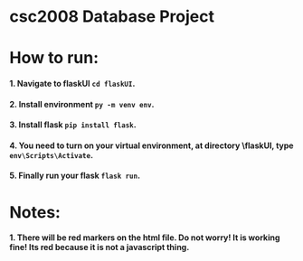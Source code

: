 # csc2008 Database Project

# How to run: 
#### 1. Navigate to flaskUI ```cd flaskUI```.
#### 2. Install environment ```py -m venv env```.
#### 3. Install flask ```pip install flask```.
#### 4. You need to turn on your virtual environment, at directory \flaskUI, type ```env\Scripts\Activate```.
#### 5. Finally run your flask ```flask run```.

# Notes:
#### 1. There will be red markers on the html file. Do not worry! It is working fine! Its red because it is not a javascript thing.
